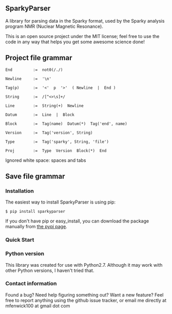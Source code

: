 ## SparkyParser ##

A library for parsing data in the Sparky format, used
by the Sparky analysis program NMR (Nuclear Magnetic Resonance).

This is an open source project under the MIT license; 
feel free to use the code in any way that helps you get
some awesome science done!



## Project file grammar ##

    End         :=  not0(/./)

    Newline     :=  '\n'
    
    Tag(p)      :=  '<'  p  '>'  ( Newline  |  End )

    String      :=  /[^<>\s]+/

    Line        :=  String(+)  Newline

    Datum       :=  Line  |  Block

    Block       :=  Tag(name)  Datum(*)  Tag('end', name)
    
    Version     :=  Tag('version', String)

    Type        :=  Tag('sparky', String, 'file')

    Proj        :=  Type  Version  Block(*)  End

Ignored white space: spaces and tabs

## Save file grammar ##



### Installation ###

The easiest way to install SparkyParser is using pip:

    $ pip install sparkyparser

If you don't have pip or easy_install, you can download the package
manually from [the pypi page](https://pypi.python.org/pypi/SparkyParser).


### Quick Start ###




### Python version ###

This library was created for use with Python2.7.  Although it may work
with other Python versions, I haven't tried that.

 

### Contact information ###

Found a bug?  Need help figuring something out?  Want a new feature?  Feel free
to report anything using the github issue tracker, or email me directly at
mfenwick100 at gmail dot com
